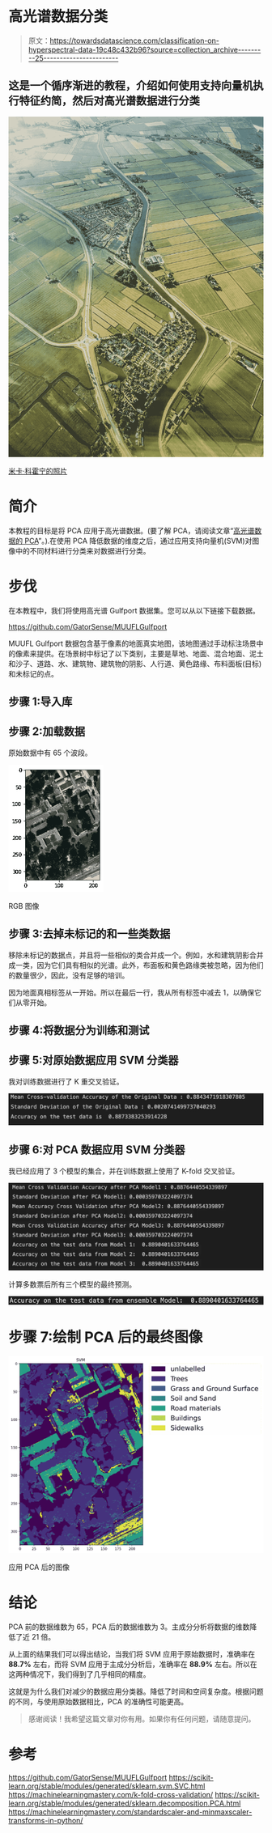 # 高光谱数据分类

> 原文：<https://towardsdatascience.com/classification-on-hyperspectral-data-19c48c432b96?source=collection_archive---------25----------------------->

## 这是一个循序渐进的教程，介绍如何使用支持向量机执行特征约简，然后对高光谱数据进行分类

![](img/1cb66d2a812a07fc953fa50069481fd5.png)

[米卡·科霍宁的照片](https://unsplash.com/photos/4_oil70Vy_E)

# **简介**

本教程的目标是将 PCA 应用于高光谱数据。(要了解 PCA，请阅读文章“[高光谱数据的 PCA](/pca-on-hyperspectral-data-99c9c5178385)”。).在使用 PCA 降低数据的维度之后，通过应用支持向量机(SVM)对图像中的不同材料进行分类来对数据进行分类。

# 步伐

在本教程中，我们将使用高光谱 Gulfport 数据集。您可以从以下链接下载数据。

<https://github.com/GatorSense/MUUFLGulfport>  

MUUFL Gulfport 数据包含基于像素的地面真实地图，该地图通过手动标注场景中的像素来提供。在场景树中标记了以下类别，主要是草地、地面、混合地面、泥土和沙子、道路、水、建筑物、建筑物的阴影、人行道、黄色路缘、布料面板(目标)和未标记的点。

## 步骤 1:导入库

## 步骤 2:加载数据

原始数据中有 65 个波段。

![](img/45e2ec5d41058736ab6813ae3241a5f1.png)

RGB 图像

## 步骤 3:去掉未标记的和一些类数据

移除未标记的数据点，并且将一些相似的类合并成一个。例如，水和建筑阴影合并成一类，因为它们具有相似的光谱。此外，布面板和黄色路缘类被忽略，因为他们的数量很少，因此，没有足够的培训。

因为地面真相标签从一开始。所以在最后一行，我从所有标签中减去 1，以确保它们从零开始。

## 步骤 4:将数据分为训练和测试

## 步骤 5:对原始数据应用 SVM 分类器

我对训练数据进行了 K 重交叉验证。

![](img/f5a49bdba5cb6280d5ae4681d1cbff5d.png)

## 步骤 6:对 PCA 数据应用 SVM 分类器

我已经应用了 3 个模型的集合，并在训练数据上使用了 K-fold 交叉验证。

![](img/59f88f34e97b04e438ed96e5c0ff1a47.png)

计算多数票后所有三个模型的最终预测。

![](img/dc286ce0dbe264fefa798ec659df5ca0.png)

# 步骤 7:绘制 PCA 后的最终图像

![](img/7390f4a7bec247167c299262895203b5.png)

应用 PCA 后的图像

# 结论

PCA 前的数据维数为 65，PCA 后的数据维数为 3。主成分分析将数据的维数降低了近 21 倍。

从上面的结果我们可以得出结论，当我们将 SVM 应用于原始数据时，准确率在 **88.7%** 左右，而将 SVM 应用于主成分分析后，准确率在 **88.9%** 左右。所以在这两种情况下，我们得到了几乎相同的精度。

这就是为什么我们对减少的数据应用分类器。降低了时间和空间复杂度。根据问题的不同，与使用原始数据相比，PCA 的准确性可能更高。

> 感谢阅读！我希望这篇文章对你有用。如果你有任何问题，请随意提问。

# 参考

<https://github.com/GatorSense/MUUFLGulfport>  <https://scikit-learn.org/stable/modules/generated/sklearn.svm.SVC.html>  <https://machinelearningmastery.com/k-fold-cross-validation/>  <https://scikit-learn.org/stable/modules/generated/sklearn.decomposition.PCA.html>  <https://machinelearningmastery.com/standardscaler-and-minmaxscaler-transforms-in-python/> 